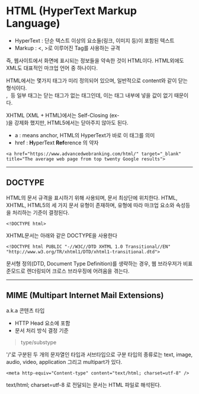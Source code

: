 # HTML (HyperText Markup Language)

- HyperText : 단순 텍스트 이상의 요소들(링크, 이미지 등)이 포함된 텍스트
- Markup : <, >로 이루어진 Tag를 사용하는 규격

즉, 웹사이트에서 화면에 표시되는 정보들을 약속한 것이 HTML이다.
HTML외에도 XML도 대표적인 마크업 언어 중 하나이다.

HTML에서는 몇가지 태그가 미리 정의되어 있으며, 일반적으로 <tag>content</tag>와 같이 닫는 형식이다.
<br>, <img> 등 일부 태그는 닫는 태그가 없는 태그인데, 이는 태그 내부에 넣을 값이 없기 때문이다.

XHTML (XML + HTML)에서는 Self-Closing (ex- <br />)을 강제화 했지만, HTML5에서는 닫아주지 않아도 된다.


* a : means anchor, HTML의 HyperText가 바로 이 태그를 의미
* href : **H**yperText **Ref**erence 의 약자

```
<a href="https://www.advancedwebranking.com/html/" target="_blank" title="The average web page from top twenty Google results">
```


***

## DOCTYPE
HTML의 문서 규격을 표시하기 위해 사용되며, 문서 최상단에 위치한다. HTML, XHTML, HTML5의 세 가지 문서 유형이 존재하며, 유형에 따라 마크업 요소와 속성등을 처리하는 기준이 결정된다.
```
<!DOCTYPE html>
```
XHTML문서는 아래와 같은 DOCTYPE을 사용한다
```
<!DOCTYPE html PUBLIC "-//W3C//DTD XHTML 1.0 Transitional//EN" "http://www.w3.org/TR/xhtml1/DTD/xhtml1-transitional.dtd">
```

문서형 정의(DTD, Document Type Definition)를 생략하는 경우, 웹 브라우저가 비표준모드로 렌더링되어 크로스 브라우징에 어려움을 겪는다.

***

## MIME (Multipart Internet Mail Extensions)
a.k.a 콘텐츠 타입

- HTTP Head 요소에 포함
- 문서 처리 방식 결정 기준

> type/substype

'/'로 구분된 두 개의 문자열인 타입과 서브타입으로 구분
타입의 종류로는 text, image, audio, video, application 그리고 multipart가 있다.

```
<meta http-equiv="Content-type" content="text/html; charset=utf-8" />
```
text/html; charset=utf-8 로 전달되는 문서는 HTML 파일로 해석된다.
